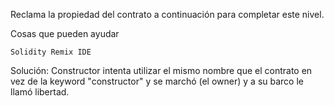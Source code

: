 Reclama la propiedad del contrato a continuación para completar este nivel.

  Cosas que pueden ayudar

    Solidity Remix IDE

Solución: Constructor intenta utilizar el mismo nombre que el contrato en vez de la keyword "constructor" y se marchó (el owner) y a su barco le llamó libertad.
